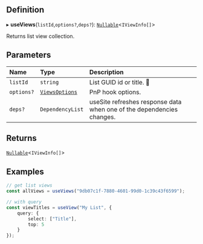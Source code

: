 ## Definition

▸ **useViews**(`listId`,`options?`,`deps?`): [`Nullable`](../Types/NullableT.md)<`IViewInfo[]`\>

Returns list view collection.

## Parameters

| Name       | Type                                            | Description                                                                           |
| :--------- | :---------------------------------------------- | :------------------------------------------------------------------------------------ |
| `listId`   | `string`                                        | List GUID id or title. <ToolTip text="Changing the value refreshes response data.">🚩</ToolTip> |
| `options?` | [`ViewsOptions`](../Interfaces/ViewsOptions.md) | PnP hook options.                                                                     |
| `deps?`    | `DependencyList`                                | useSite refreshes response data when one of the dependencies changes.                     |

## Returns

[`Nullable`](../Types/NullableT.md)<`IViewInfo[]`\>

## Examples

```typescript
// get list views
const allViews = useViews("9db07c1f-7880-4601-99d0-1c39c43f6599");

// with query
const viewTitles = useView("My List", {
	query: {
		select: ["Title"],
        top: 5
	}
});
```
